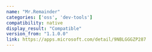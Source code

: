 ```yaml
---
name: "Mr.Remainder"
categories: ['oss', 'dev-tools']
compatibility: native
display_result: "Compatible"
version_from: "1.1.0.0"
link: https://apps.microsoft.com/detail/9NBLGGGZP287
---
```

